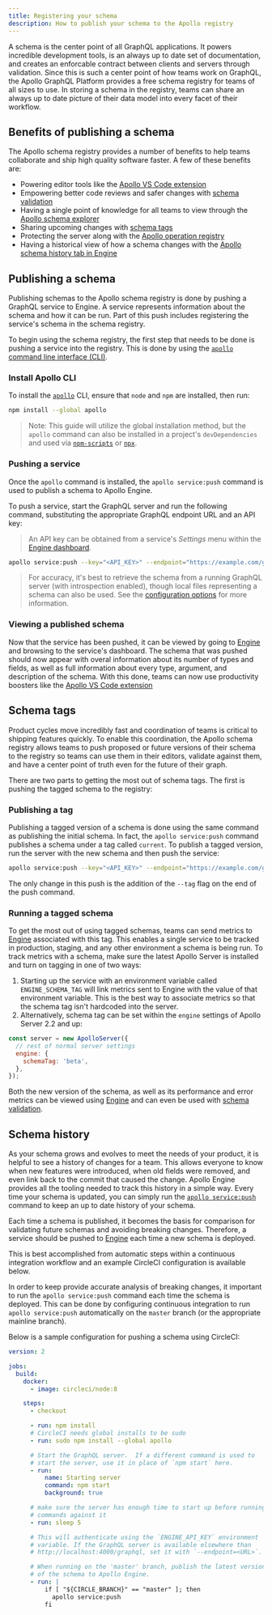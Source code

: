 ```yaml
---
title: Registering your schema
description: How to publish your schema to the Apollo registry
---
```


A schema is the center point of all GraphQL applications. It powers incredible development tools, is an always up to date set of documentation, and creates an enforcable contract between clients and servers through validation. Since this is such a center point of how teams work on GraphQL, the Apollo GraphQL Platform provides a free schema registry for teams of all sizes to use. In storing a schema in the registry, teams can share an always up to date picture of their data model into every facet of their workflow.

<h2 id="benefits">Benefits of publishing a schema</h2>

The Apollo schema registry provides a number of benefits to help teams collaborate and ship high quality software faster. A few of these benefits are:

* Powering editor tools like the [Apollo VS Code extension](https://marketplace.visualstudio.com/items?itemName=apollographql.vscode-apollo)
* Empowering better code reviews and safer changes with [schema validation](./schema-validation.html)
* Having a single point of knowledge for all teams to view through the [Apollo schema explorer](https://engine.apollographql.com)
* Sharing upcoming changes with [schema tags](#schema-tags)
* Protecting the server along with the [Apollo operation registry](./operation-registry.html)
* Having a historical view of how a schema changes with the [Apollo schema history tab in Engine](#history)

<h2 id="setup">Publishing a schema</h2>

Publishing schemas to the Apollo schema registry is done by pushing a GraphQL service to Engine. A service represents information about the schema and how it can be run. Part of this push includes registering the service's schema in the schema registry.

To begin using the schema registry, the first step that needs to be done is pushing a service into the registry. This is done by using the [`apollo` command line interface (CLI)](https://npm.im/apollo).

<h3 id="install-apollo-cli">Install Apollo CLI</h3>

To install the [`apollo`](https://npm.im/apollo) CLI, ensure that `node` and `npm` are installed, then run:

```bash
npm install --global apollo
```

> Note: This guide will utilize the global installation method, but the `apollo` command can also be installed in a project's `devDependencies` and used via [`npm-scripts`](https://docs.npmjs.com/misc/scripts) or [`npx`](https://npm.im/npx).

<h3 id="publish">Pushing a service</h3>

Once the `apollo` command is installed, the `apollo service:push` command is used to publish a schema to Apollo Engine.

To push a service, start the GraphQL server and run the following command, substituting the appropriate GraphQL endpoint URL and an API key:

> An API key can be obtained from a service's _Settings_ menu within the [Engine dashboard](https://engine.apollographql.com/).

```bash
apollo service:push --key="<API_KEY>" --endpoint="https://example.com/graphql"
```

> For accuracy, it's best to retrieve the schema from a running GraphQL server (with introspection enabled), though local files representing a schema can also be used. See the [configuration options](./resources/apollo-config.html) for more information.

<h3 id="viewing-schema">Viewing a published schema</h3>

Now that the service has been pushed, it can be viewed by going to [Engine](https://engine.apollographql.com) and browsing to the service's dashboard. The schema that was pushed should now appear with overal information about its number of types and fields, as well as full information about every type, argument, and description of the schema. With this done, teams can now use productivity boosters like the [Apollo VS Code extension](./editor-plugins.html)

<h2 id="schema-tags">Schema tags</h2>

Product cycles move incredibly fast and coordination of teams is critical to shipping features quickly. To enable this coordination, the Apollo schema registry allows teams to push proposed or future versions of their schema to the registry so teams can use them in their editors, validate against them, and have a center point of truth even for the future of their graph.

There are two parts to getting the most out of schema tags. The first is pushing the tagged schema to the registry:

<h3 id="publishing-a-tag">Publishing a tag</h3>

Publishing a tagged version of a schema is done using the same command as publishing the initial schema. In fact, the `apollo service:push` command publishes a schema under a tag called `current`. To publish a tagged version, run the server with the new schema and then push the service:

```bash
apollo service:push --key="<API_KEY>" --endpoint="https://example.com/graphql" --tag=beta
```

The only change in this push is the addition of the `--tag` flag on the end of the push command.

<h3 id="sending-tagged-metrics">Running a tagged schema</h3>

To get the most out of using tagged schemas, teams can send metrics to [Engine](https://engine.apollographql.com) associated with this tag. This enables a single service to be tracked in production, staging, and any other environment a schema is being run. To track metrics with a schema, make sure the latest Apollo Server is installed and turn on tagging in one of two ways:

1. Starting up the service with an environment variable called `ENGINE_SCHEMA_TAG` will link metrics sent to Engine with the value of that environment variable. This is the best way to associate metrics so that the schema tag isn't hardcoded into the server.
2. Alternatively, schema tag can be set within the `engine` settings of Apollo Server 2.2 and up:

```js
const server = new ApolloServer({
  // rest of normal server settings
  engine: {
    schemaTag: 'beta',
  },
});
```

Both the new version of the schema, as well as its performance and error metrics can be viewed using [Engine](https://engine.apollographql.com) and can even be used with [schema validation](./schema-validation.html).

<h2 id="history">Schema history</h2>

As your schema grows and evolves to meet the needs of your product, it is helpful to see a history of changes for a team. This allows everyone to know when new features were introduced, when old fields were removed, and even link back to the commit that caused the change. Apollo Engine provides all the tooling needed to track this history in a simple way. Every time your schema is updated, you can simply run the [`apollo service:push`](#publish) command to keep an up to date history of your schema.

Each time a schema is published, it becomes the basis for comparison for validating future schemas and avoiding breaking changes. Therefore, a service should be pushed to [Engine](https://engine.apollographql.com) each time a new schema is deployed.

This is best accomplished from automatic steps within a continuous integration workflow and an example CircleCI configuration is available below.

In order to keep provide accurate analysis of breaking changes, it important to run the `apollo service:push` command each time the schema is deployed. This can be done by configuring continuous integration to run `apollo service:push` automatically on the `master` branch (or the appropriate mainline branch).

Below is a sample configuration for pushing a schema using CircleCI:

```yaml
version: 2

jobs:
  build:
    docker:
      - image: circleci/node:8

    steps:
      - checkout

      - run: npm install
      # CircleCI needs global installs to be sudo
      - run: sudo npm install --global apollo

      # Start the GraphQL server.  If a different command is used to
      # start the server, use it in place of `npm start` here.
      - run:
          name: Starting server
          command: npm start
          background: true

      # make sure the server has enough time to start up before running
      # commands against it
      - run: sleep 5

      # This will authenticate using the `ENGINE_API_KEY` environment
      # variable. If the GraphQL server is available elsewhere than
      # http://localhost:4000/graphql, set it with `--endpoint=<URL>`.

      # When running on the 'master' branch, publish the latest version
      # of the schema to Apollo Engine.
      - run: |
          if [ "${CIRCLE_BRANCH}" == "master" ]; then
            apollo service:push
          fi
```
